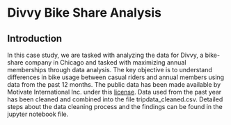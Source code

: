 # Divvy Bike Share Analysis
## Introduction 
In this case study, we are tasked with analyzing the data for Divvy, a bike-share company in Chicago and tasked with maximizing annual memberships through data analysis.
The key objective is to understand differences in bike usage between casual riders and annual members using data from the past 12 months. The public data has been made available by Motivate International Inc. under this [license](https://www.divvybikes.com/data-license-agreement). Data used from the past year has been cleaned and combined into the file tripdata_cleaned.csv. Detailed steps about the data cleaning process and the findings can be found in the jupyter notebook file.
